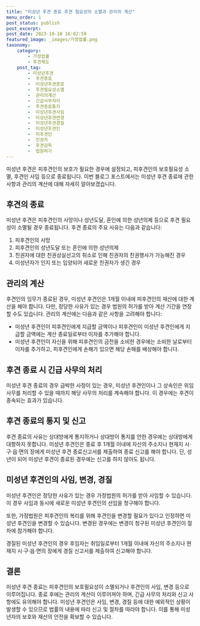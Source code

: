 ```yaml
---
title: "미성년 후견 종료 후견 필요성의 소멸과 관리의 계산"
menu_order: 1
post_status: publish
post_excerpt: 
post_date: 2023-10-10 16:02:59
featured_image: _images/가정법률.png
taxonomy:
    category:
        - 가정법률
        - 후견제도
    post_tag:
        - 미성년후견
        -  후견종료
        -  미성년후견종료
        -  후견필요성소멸
        -  관리의계산
        -  긴급사무처리
        -  후견종료통지
        -  미성년후견사임
        -  미성년후견변경
        -  미성년후견경질
        -  미성년후견인
        -  피후견인
        -  친권자
        -  후견감독
        -  법원허가
---
```



미성년 후견은 피후견인의 보호가 필요한 경우에 설정되고, 피후견인의 보호필요성 소멸, 후견인 사임 등으로 종료됩니다. 이번 블로그 포스트에서는 미성년 후견 종료에 관한 사항과 관리의 계산에 대해 자세히 알아보겠습니다.

## 후견의 종료

미성년 후견은 피후견인의 사망이나 성년도달, 혼인에 의한 성년의제 등으로 후견 필요성이 소멸될 경우 종료됩니다. 후견 종료의 주요 사유는 다음과 같습니다:

1. 피후견인의 사망
2. 피후견인의 성년도달 또는 혼인에 의한 성년의제
3. 친권자에 대한 친권상실선고의 취소로 인해 친권자의 친권행사가 가능해진 경우
4. 미성년자가 인지 또는 입양되어 새로운 친권자가 생긴 경우

## 관리의 계산

후견인의 임무가 종료된 경우, 미성년 후견인은 1개월 이내에 피후견인의 재산에 대한 계산을 해야 합니다. 다만, 정당한 사유가 있는 경우 법원의 허가를 받아 계산 기간을 연장할 수도 있습니다. 관리의 계산에는 다음과 같은 사항을 고려해야 합니다:

- 미성년 후견인이 피후견인에게 지급할 금액이나 피후견인이 미성년 후견인에게 지급할 금액에는 계산 종료일로부터 이자를 추가해야 합니다.
- 미성년 후견인이 자신을 위해 피후견인의 금전을 소비한 경우에는 소비한 날로부터 이자를 추가하고, 피후견인에게 손해가 있으면 해당 손해를 배상해야 합니다.

## 후견 종료 시 긴급 사무의 처리

미성년 후견 종료의 경우 급박한 사정이 있는 경우, 미성년 후견인이나 그 상속인은 위임사무를 처리할 수 있을 때까지 해당 사무의 처리를 계속해야 합니다. 이 경우에는 후견이 종속되는 효과가 있습니다.

## 후견 종료의 통지 및 신고

후견 종료의 사유는 상대방에게 통지하거나 상대방이 통지를 안한 경우에는 상대방에게 대항하지 못합니다. 미성년 후견인은 종료 후 1개월 이내에 자신의 주소지나 현재지 시·구·읍·면의 장에게 미성년 후견 종료신고서를 제출하여 종료 신고를 해야 합니다. 단, 성년이 되어 미성년 후견이 종료된 경우에는 신고를 하지 않아도 됩니다.

## 미성년 후견인의 사임, 변경, 경질

미성년 후견인은 정당한 사유가 있는 경우 가정법원의 허가를 받아 사임할 수 있습니다. 이 경우 사임과 동시에 새로운 미성년 후견인의 선임을 청구해야 합니다.

또한, 가정법원은 피후견인의 복리를 위해 후견인을 변경할 필요가 있다고 인정하면 미성년 후견인을 변경할 수 있습니다. 변경된 경우에는 변경이 청구된 미성년 후견인이 절차에 참가해야 합니다.

경질된 미성년 후견인의 경우 후임자는 취임일로부터 1개월 이내에 자신의 주소지나 현재지 시·구·읍·면의 장에게 경질 신고서를 제출하여 신고해야 합니다.

## 결론

미성년 후견 종료는 피후견인의 보호필요성이 소멸되거나 후견인의 사임, 변경 등으로 이루어집니다. 종료 후에는 관리의 계산이 이루어져야 하며, 긴급 사무의 처리와 신고 사항에도 유의해야 합니다. 미성년 후견인은 사임, 변경, 경질 등에 대한 예외적인 상황이 발생할 수 있으므로 법률의 내용에 따라 신고 및 절차를 따라야 합니다. 이를 통해 미성년자의 보호와 재산의 안전을 확보할 수 있습니다.


